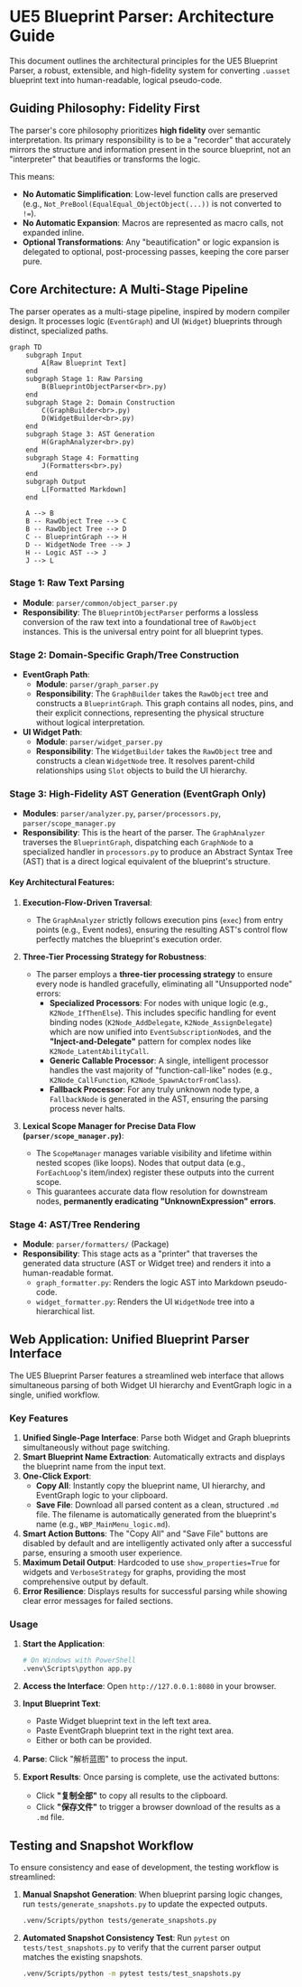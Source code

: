 # UE5 Blueprint Parser: Architecture Guide

This document outlines the architectural principles for the UE5 Blueprint Parser, a robust, extensible, and high-fidelity system for converting `.uasset` blueprint text into human-readable, logical pseudo-code.

## Guiding Philosophy: Fidelity First

The parser's core philosophy prioritizes **high fidelity** over semantic interpretation. Its primary responsibility is to be a "recorder" that accurately mirrors the structure and information present in the source blueprint, not an "interpreter" that beautifies or transforms the logic.

This means:
- **No Automatic Simplification**: Low-level function calls are preserved (e.g., `Not_PreBool(EqualEqual_ObjectObject(...))` is not converted to `!=`).
- **No Automatic Expansion**: Macros are represented as macro calls, not expanded inline.
- **Optional Transformations**: Any "beautification" or logic expansion is delegated to optional, post-processing passes, keeping the core parser pure.

## Core Architecture: A Multi-Stage Pipeline

The parser operates as a multi-stage pipeline, inspired by modern compiler design. It processes logic (`EventGraph`) and UI (`Widget`) blueprints through distinct, specialized paths.

```mermaid
graph TD
    subgraph Input
        A[Raw Blueprint Text]
    end
    subgraph Stage 1: Raw Parsing
        B(BlueprintObjectParser<br>.py)
    end
    subgraph Stage 2: Domain Construction
        C(GraphBuilder<br>.py)
        D(WidgetBuilder<br>.py)
    end
    subgraph Stage 3: AST Generation
        H(GraphAnalyzer<br>.py)
    end
    subgraph Stage 4: Formatting
        J(Formatters<br>.py)
    end
    subgraph Output
        L[Formatted Markdown]
    end

    A --> B
    B -- RawObject Tree --> C
    B -- RawObject Tree --> D
    C -- BlueprintGraph --> H
    D -- WidgetNode Tree --> J
    H -- Logic AST --> J
    J --> L
```

### Stage 1: Raw Text Parsing
- **Module**: `parser/common/object_parser.py`
- **Responsibility**: The `BlueprintObjectParser` performs a lossless conversion of the raw text into a foundational tree of `RawObject` instances. This is the universal entry point for all blueprint types.

### Stage 2: Domain-Specific Graph/Tree Construction
- **EventGraph Path**:
    - **Module**: `parser/graph_parser.py`
    - **Responsibility**: The `GraphBuilder` takes the `RawObject` tree and constructs a `BlueprintGraph`. This graph contains all nodes, pins, and their explicit connections, representing the physical structure without logical interpretation.
- **UI Widget Path**:
    - **Module**: `parser/widget_parser.py`
    - **Responsibility**: The `WidgetBuilder` takes the `RawObject` tree and constructs a clean `WidgetNode` tree. It resolves parent-child relationships using `Slot` objects to build the UI hierarchy.

### Stage 3: High-Fidelity AST Generation (EventGraph Only)
- **Modules**: `parser/analyzer.py`, `parser/processors.py`, `parser/scope_manager.py`
- **Responsibility**: This is the heart of the parser. The `GraphAnalyzer` traverses the `BlueprintGraph`, dispatching each `GraphNode` to a specialized handler in `processors.py` to produce an Abstract Syntax Tree (AST) that is a direct logical equivalent of the blueprint's structure.

#### Key Architectural Features:

1.  **Execution-Flow-Driven Traversal**:
    *   The `GraphAnalyzer` strictly follows execution pins (`exec`) from entry points (e.g., Event nodes), ensuring the resulting AST's control flow perfectly matches the blueprint's execution order.

2.  **Three-Tier Processing Strategy for Robustness**:
    *   The parser employs a **three-tier processing strategy** to ensure every node is handled gracefully, eliminating all "Unsupported node" errors:
        *   **Specialized Processors**: For nodes with unique logic (e.g., `K2Node_IfThenElse`). This includes specific handling for event binding nodes (`K2Node_AddDelegate`, `K2Node_AssignDelegate`) which are now unified into `EventSubscriptionNode`s, and the **"Inject-and-Delegate"** pattern for complex nodes like `K2Node_LatentAbilityCall`.
        *   **Generic Callable Processor**: A single, intelligent processor handles the vast majority of "function-call-like" nodes (e.g., `K2Node_CallFunction`, `K2Node_SpawnActorFromClass`).
        *   **Fallback Processor**: For any truly unknown node type, a `FallbackNode` is generated in the AST, ensuring the parsing process never halts.

3.  **Lexical Scope Manager for Precise Data Flow (`parser/scope_manager.py`)**:
    *   The `ScopeManager` manages variable visibility and lifetime within nested scopes (like loops). Nodes that output data (e.g., `ForEachLoop`'s item/index) register these outputs into the current scope.
    *   This guarantees accurate data flow resolution for downstream nodes, **permanently eradicating "UnknownExpression" errors**.

### Stage 4: AST/Tree Rendering
- **Module**: `parser/formatters/` (Package)
- **Responsibility**: This stage acts as a "printer" that traverses the generated data structure (AST or Widget tree) and renders it into a human-readable format.
    - `graph_formatter.py`: Renders the logic AST into Markdown pseudo-code.
    - `widget_formatter.py`: Renders the UI `WidgetNode` tree into a hierarchical list.

## Web Application: Unified Blueprint Parser Interface

The UE5 Blueprint Parser features a streamlined web interface that allows simultaneous parsing of both Widget UI hierarchy and EventGraph logic in a single, unified workflow.

### Key Features

1.  **Unified Single-Page Interface**: Parse both Widget and Graph blueprints simultaneously without page switching.
2.  **Smart Blueprint Name Extraction**: Automatically extracts and displays the blueprint name from the input text.
3.  **One-Click Export**:
    - **Copy All**: Instantly copy the blueprint name, UI hierarchy, and EventGraph logic to your clipboard.
    - **Save File**: Download all parsed content as a clean, structured `.md` file. The filename is automatically generated from the blueprint's name (e.g., `WBP_MainMenu_logic.md`).
4.  **Smart Action Buttons**: The "Copy All" and "Save File" buttons are disabled by default and are intelligently activated only after a successful parse, ensuring a smooth user experience.
5.  **Maximum Detail Output**: Hardcoded to use `show_properties=True` for widgets and `VerboseStrategy` for graphs, providing the most comprehensive output by default.
6.  **Error Resilience**: Displays results for successful parsing while showing clear error messages for failed sections.

### Usage

1.  **Start the Application**:
    ```bash
    # On Windows with PowerShell
    .venv\Scripts\python app.py
    ```

2.  **Access the Interface**: Open `http://127.0.0.1:8080` in your browser.

3.  **Input Blueprint Text**: 
    - Paste Widget blueprint text in the left text area.
    - Paste EventGraph blueprint text in the right text area.
    - Either or both can be provided.

4.  **Parse**: Click "解析蓝图" to process the input.

5.  **Export Results**: Once parsing is complete, use the activated buttons:
    - Click **"复制全部"** to copy all results to the clipboard.
    - Click **"保存文件"** to trigger a browser download of the results as a `.md` file.

## Testing and Snapshot Workflow

To ensure consistency and ease of development, the testing workflow is streamlined:

1.  **Manual Snapshot Generation**: When blueprint parsing logic changes, run `tests/generate_snapshots.py` to update the expected outputs.
    ```bash
    .venv/Scripts/python tests/generate_snapshots.py
    ```

2.  **Automated Snapshot Consistency Test**: Run `pytest` on `tests/test_snapshots.py` to verify that the current parser output matches the existing snapshots.
    ```bash
    .venv/Scripts/python -m pytest tests/test_snapshots.py
    ```
